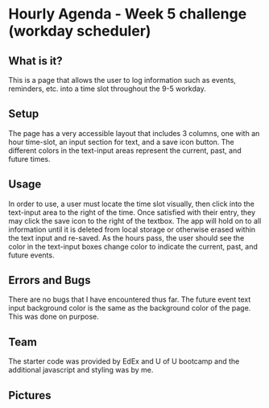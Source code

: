 # Hourly Agenda - Week 5 challenge (workday scheduler)

## What is it?

This is a page that allows the user to log information such as events, reminders, etc. into a time slot throughout the 9-5 workday.

## Setup

The page has a very accessible layout that includes 3 columns, one with an hour time-slot, an input section for text, and a save icon button. The different colors in the text-input areas represent the current, past, and future times. 

## Usage

In order to use, a user must locate the time slot visually, then click into the text-input area to the right of the time. Once satisfied with their entry, they may click the save icon to the right of the textbox. The app will hold on to all information until it is deleted from local storage or otherwise erased within the text input and re-saved. As the hours pass, the user should see the color in the text-input boxes change color to indicate the current, past, and future events. 

## Errors and Bugs

There are no bugs that I have encountered thus far. The future event text input background color is the same as the background color of the page. This was done on purpose. 


## Team

The starter code was provided by EdEx and U of U bootcamp and the additional javascript and styling was by me. 

## Pictures